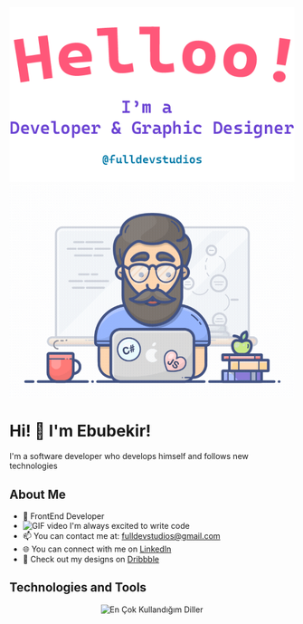 <div align="center">
  <img alt="Merhaba, Ben Ebubekir. Açık kaynak geliştiriyorum!" src="./assets/gh-readme-header.png" />
  <img alt="GIF videosu" src="./assets/tenor.gif" />
</div>

# Hi! 👋 I'm Ebubekir! 

I'm a software developer who develops himself and follows new technologies

## About Me

- 💼 FrontEnd Developer
- <img alt="GIF video" src="https://camo.githubusercontent.com/63371d36886ee658f5a97401f393e1ab1684b2fd3de674b8f5efc7d410b2a3d0/68747470733a2f2f6d656469612e67697068792e636f6d2f6d656469612f57556c706c634d704f43456d5447427442572f67697068792e676966" height="15px"/> I'm always excited to write code
- 📫 You can contact me at: fulldevstudios@gmail.com
- 🌐 You can connect with me on [LinkedIn](https://www.linkedin.com/in/ebubekir-nazli-13esn/)
- 🎨 Check out my designs on [Dribbble](https://dribbble.com/devebu)

## Technologies and Tools

<p align="center">
  <img src="https://github-readme-stats.vercel.app/api/top-langs/?username=ebu13&layout=compact&langs_count=14" alt="En Çok Kullandığım Diller" />
</p>